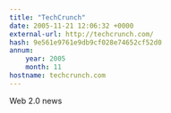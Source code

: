 ```yaml
---
title: "TechCrunch"
date: 2005-11-21 12:06:32 +0000
external-url: http://techcrunch.com/
hash: 9e561e9761e9db9cf028e74652cf52d0
annum:
    year: 2005
    month: 11
hostname: techcrunch.com
---
```


Web 2.0 news
